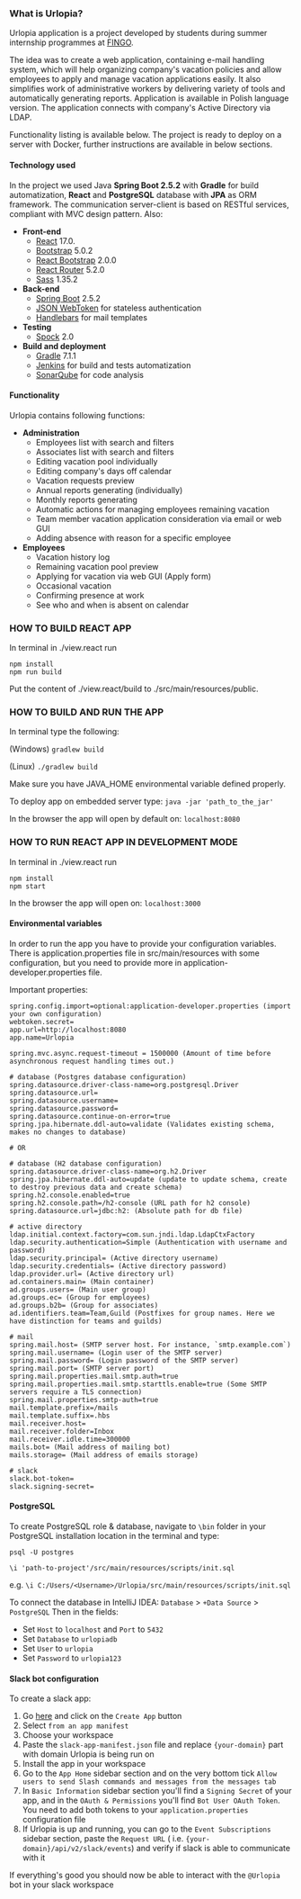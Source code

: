 ### What is Urlopia?

Urlopia application is a project developed by students during summer internship programmes
at [FINGO](http://www.fingo.pl/en/).

The idea was to create a web application, containing e-mail handling system, which will help organizing company's
vacation policies and allow employees to apply and manage vacation applications easily. It also simplifies work of
administrative workers by delivering variety of tools and automatically generating reports. Application is available in
Polish language version. The application connects with company's Active Directory via LDAP.

Functionality listing is available below. The project is ready to deploy on a server with Docker, further instructions
are available in below sections.

#### Technology used

In the project we used Java **Spring Boot 2.5.2** with **Gradle** for build automatization,
**React** and **PostgreSQL** database with **JPA** as ORM framework. The communication server-client is based on
RESTful services, compliant with MVC design pattern. Also:

- **Front-end**
    - [React](https://reactjs.org/) 17.0.
    - [Bootstrap](getbootstrap.com/) 5.0.2
    - [React Bootstrap](https://react-bootstrap.github.io/) 2.0.0
    - [React Router](https://reactrouter.com/) 5.2.0
    - [Sass](https://sass-lang.com/) 1.35.2
- **Back-end**
    - [Spring Boot](https://spring.io/projects/spring-boot) 2.5.2
    - [JSON WebToken](https://jwt.io/) for stateless authentication
    - [Handlebars](https://github.com/jknack/handlebars.java) for mail templates
- **Testing**
    - [Spock](https://spockframework.org/) 2.0
- **Build and deployment**
    - [Gradle](https://gradle.org/) 7.1.1
    - [Jenkins](https://jenkins.io/) for build and tests automatization
    - [SonarQube](www.sonarqube.org/) for code analysis

#### Functionality

Urlopia contains following functions:

- **Administration**
    - Employees list with search and filters
    - Associates list with search and filters
    - Editing vacation pool individually
    - Editing company's days off calendar
    - Vacation requests preview
    - Annual reports generating (individually)
    - Monthly reports generating
    - Automatic actions for managing employees remaining vacation
    - Team member vacation application consideration via email or web GUI
    - Adding absence with reason for a specific employee
- **Employees**
    - Vacation history log 
    - Remaining vacation pool preview
    - Applying for vacation via web GUI (Apply form)
    - Occasional vacation
    - Confirming presence at work
    - See who and when is absent on calendar

### HOW TO BUILD REACT APP
In terminal in ./view.react run
```shell
npm install
npm run build
```

Put the content of ./view.react/build to ./src/main/resources/public.

### HOW TO BUILD AND RUN THE APP

In terminal type the following:

(Windows) `gradlew build`

(Linux)   `./gradlew build`

Make sure you have JAVA_HOME environmental variable defined properly.

To deploy app on embedded server type:
`java -jar 'path_to_the_jar'`

In the browser the app will open by default on:
`localhost:8080`

### HOW TO RUN REACT APP IN DEVELOPMENT MODE
In terminal in ./view.react run
```shell
npm install
npm start
```

In the browser the app will open on:
`localhost:3000`

#### Environmental variables

In order to run the app you have to provide your configuration variables.
There is application.properties file in src/main/resources with some configuration, but you need to provide
more in application-developer.properties file.

Important properties:
```properties
spring.config.import=optional:application-developer.properties (import your own configuration)
webtoken.secret=
app.url=http://localhost:8080
app.name=Urlopia

spring.mvc.async.request-timeout = 1500000 (Amount of time before asynchronous request handling times out.)

# database (Postgres database configuration)
spring.datasource.driver-class-name=org.postgresql.Driver
spring.datasource.url=
spring.datasource.username=
spring.datasource.password=
spring.datasource.continue-on-error=true
spring.jpa.hibernate.ddl-auto=validate (Validates existing schema, makes no changes to database)

# OR

# database (H2 database configuration)
spring.datasource.driver-class-name=org.h2.Driver
spring.jpa.hibernate.ddl-auto=update (update to update schema, create to destroy previous data and create schema)
spring.h2.console.enabled=true
spring.h2.console.path=/h2-console (URL path for h2 console)
spring.datasource.url=jdbc:h2: (Absolute path for db file)

# active directory
ldap.initial.context.factory=com.sun.jndi.ldap.LdapCtxFactory
ldap.security.authentication=Simple (Authentication with username and password)
ldap.security.principal= (Active directory username)
ldap.security.credentials= (Active directory password)
ldap.provider.url= (Active directory url)
ad.containers.main= (Main container)
ad.groups.users= (Main user group)
ad.groups.ec= (Group for employees)
ad.groups.b2b= (Group for associates)
ad.identifiers.team=Team,Guild (Postfixes for group names. Here we have distinction for teams and guilds)

# mail
spring.mail.host= (SMTP server host. For instance, `smtp.example.com`)
spring.mail.username= (Login user of the SMTP server)
spring.mail.password= (Login password of the SMTP server)
spring.mail.port= (SMTP server port)
spring.mail.properties.mail.smtp.auth=true 
spring.mail.properties.mail.smtp.starttls.enable=true (Some SMTP servers require a TLS connection)
spring.mail.properties.smtp-auth=true
mail.template.prefix=/mails 
mail.template.suffix=.hbs
mail.receiver.host= 
mail.receiver.folder=Inbox
mail.receiver.idle.time=300000
mails.bot= (Mail address of mailing bot)
mails.storage= (Mail address of emails storage)

# slack
slack.bot-token=
slack.signing-secret=
```

#### PostgreSQL

To create PostgreSQL role & database, navigate to `\bin` folder in your PostgreSQL installation location in the terminal
and type:

`psql -U postgres`

`\i 'path-to-project'/src/main/resources/scripts/init.sql`

e.g. `\i C:/Users/<Username>/Urlopia/src/main/resources/scripts/init.sql`

To connect the database in IntelliJ IDEA:
`Database` > `+Data Source` > `PostgreSQL`
Then in the fields:

- Set `Host` to `localhost` and `Port` to `5432`
- Set `Database` to `urlopiadb`
- Set `User` to `urlopia`
- Set `Password` to `urlopia123`

#### Slack bot configuration

To create a slack app:

1. Go [here](https://api.slack.com/apps) and click on the `Create App` button
2. Select `from an app manifest`
3. Choose your workspace
4. Paste the `slack-app-manifest.json` file and replace `{your-domain}` part with domain Urlopia is being run on
5. Install the app in your workspace
6. Go to the `App Home` sidebar section and on the very bottom
   tick `Allow users to send Slash commands and messages from the messages tab`
7. In `Basic Information` sidebar section you'll find a `Signing Secret` of your app, and in the `OAuth & Permissions`
   you'll find `Bot User OAuth Token`. You need to add both tokens to your `application.properties` configuration file
8. If Urlopia is up and running, you can go to the `Event Subscriptions` sidebar section, paste the `Request URL` (
   i.e. `{your-domain}/api/v2/slack/events`) and verify if slack is able to communicate with it

If everything's good you should now be able to interact with the `@Urlopia` bot in your slack workspace